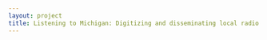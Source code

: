 ```yaml
--- 
layout: project 
title: Listening to Michigan: Digitizing and disseminating local radio programming
---
```



